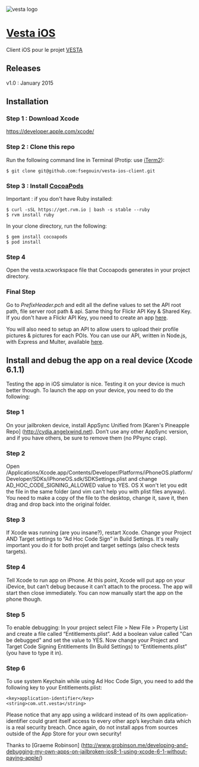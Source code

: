 ![vesta logo](http://oi61.tinypic.com/35iapzp.jpg)

# [Vesta iOS](http://florentsegouin.me/vesta/)

Client iOS pour le projet [VESTA](http://florentsegouin.me/vesta/)

## Releases

v1.0 : January 2015

## Installation

### Step 1 : Download Xcode
<https://developer.apple.com/xcode/>

### Step 2 : Clone this repo
Run the following command line in Terminal (Protip: use [iTerm2](http://www.iterm2.com/#/section/home)):

	$ git clone git@github.com:fsegouin/vesta-ios-client.git

### Step 3 : Install [CocoaPods](http://cocoapods.org/)

Important : if you don't have Ruby installed:

	$ curl -sSL https://get.rvm.io | bash -s stable --ruby
	$ rvm install ruby

In your clone directory, run the following:

	$ gem install cocoapods
	$ pod install

### Step 4

Open the vesta.xcworkspace file that Cocoapods generates in your project directory.

### Final Step

Go to *PrefixHeader.pch* and edit all the define values to set the API root path, file server root path & api. Same thing for Flickr API Key & Shared Key. If you don't have a Flickr API Key, you need to create an app [here](https://www.flickr.com/services/api/).

You will also need to setup an API to allow users to upload their profile pictures & pictures for each POIs. You can use our API, written in Node.js, with Express and Multer, available [here](https://github.com/fsegouin/vesta-fileserver).

## Install and debug the app on a real device (Xcode 6.1.1)

Testing the app in iOS simulator is nice. Testing it on your device is much better though.
To launch the app on your device, you need to do the following:

### Step 1

On your jailbroken device, install AppSync Unified from [Karen's Pineapple Repo] (http://cydia.angelxwind.net).
Don’t use any other AppSync version, and if you have others, be sure to remove them (no PPsync crap).

### Step 2

Open /Applications/Xcode.app/Contents/Developer/Platforms/iPhoneOS.platform/Developer/SDKs/iPhoneOS.sdk/SDKSettings.plist and change AD_HOC_CODE_SIGNING_ALLOWED value to YES. OS X won't let you edit the file in the same folder (and vim can't help you  with plist files anyway). You need to make a copy of the file to the desktop, change it, save it, then drag and drop back into the original folder.

### Step 3

If Xcode was running (are you insane?), restart Xcode.
Change your Project AND Target settings to “Ad Hoc Code Sign” in Build Settings. It's really important you do it for both projet and target settings (also check tests targets).

### Step 4

Tell Xcode to run app on iPhone. At this point, Xcode will put app on your iDevice, but can’t debug because it can’t attach to the process. The app will start then close immediately. You can now manually start the app on the phone though.

### Step 5
To enable debugging: In your project select File > New File > Property List and create a file called “Entitlements.plist”.
Add a boolean value called "Can be debugged" and set the value to YES.
Now change your Project and Target Code Signing Entitlements (In Build Settings) to “Entitlements.plist” (you have to type it in).

### Step 6
To use system Keychain while using Ad Hoc Code Sign, you need to add the following key to your Entitlements.plist:

	<key>application-identifier</key>
	<string>com.utt.vesta</string>

Please notice that any app using a wildcard instead of its own application-identifier could grant itself access to every other app’s keychain data which is a real security breach.
Once again, do not install apps from sources outside of the App Store for your own security!

Thanks to [Graeme Robinson] (http://www.grobinson.me/developing-and-debugging-my-own-apps-on-jailbroken-ios8-1-using-xcode-6-1-without-paying-apple/)
